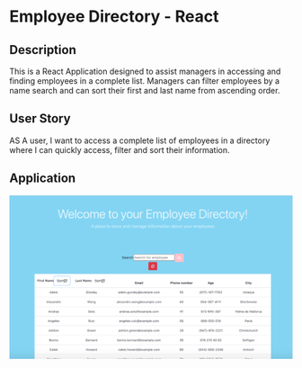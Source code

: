 # Employee Directory - React

## Description
This is a React Application designed to assist managers in accessing and finding employees in a complete list. Managers can filter employees by a name search and can sort their first and last name from ascending order.  

## User Story 
AS A user, I want to access a complete list of employees in a directory where I can quickly access, filter and sort their information. 

## Application 
![Image 1](src/assets/images/app.png)
